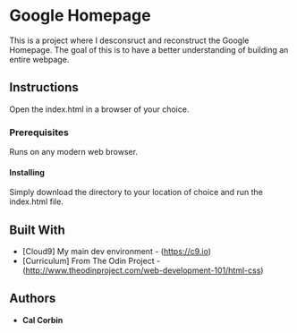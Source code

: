 # Google Homepage

This is a project where I desconsruct and reconstruct the Google Homepage. The goal of this is to have a better understanding of building an entire webpage.

## Instructions

Open the index.html in a browser of your choice.

### Prerequisites

Runs on any modern web browser.

#### Installing

Simply download the directory to your location of choice and run the index.html file.

## Built With

* [Cloud9] My main dev environment - (https://c9.io)
* [Curriculum] From The Odin Project - (http://www.theodinproject.com/web-development-101/html-css)

## Authors

* **Cal Corbin**